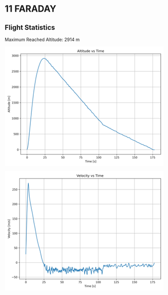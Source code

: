 # 11 FARADAY
## Flight Statistics
Maximum Reached Altitude: 2914 m

![Altitude Plot](./plots/altitude_plot.png)

![Velocity Plot](./plots/velocity_plot.png)

